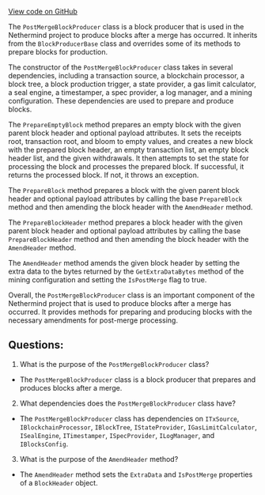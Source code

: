 [View code on GitHub](https://github.com/nethermindeth/nethermind/Nethermind.Merge.Plugin/BlockProduction/PostMergeBlockProducer.cs)

The `PostMergeBlockProducer` class is a block producer that is used in the Nethermind project to produce blocks after a merge has occurred. It inherits from the `BlockProducerBase` class and overrides some of its methods to prepare blocks for production.

The constructor of the `PostMergeBlockProducer` class takes in several dependencies, including a transaction source, a blockchain processor, a block tree, a block production trigger, a state provider, a gas limit calculator, a seal engine, a timestamper, a spec provider, a log manager, and a mining configuration. These dependencies are used to prepare and produce blocks.

The `PrepareEmptyBlock` method prepares an empty block with the given parent block header and optional payload attributes. It sets the receipts root, transaction root, and bloom to empty values, and creates a new block with the prepared block header, an empty transaction list, an empty block header list, and the given withdrawals. It then attempts to set the state for processing the block and processes the prepared block. If successful, it returns the processed block. If not, it throws an exception.

The `PrepareBlock` method prepares a block with the given parent block header and optional payload attributes by calling the base `PrepareBlock` method and then amending the block header with the `AmendHeader` method.

The `PrepareBlockHeader` method prepares a block header with the given parent block header and optional payload attributes by calling the base `PrepareBlockHeader` method and then amending the block header with the `AmendHeader` method.

The `AmendHeader` method amends the given block header by setting the extra data to the bytes returned by the `GetExtraDataBytes` method of the mining configuration and setting the `IsPostMerge` flag to true.

Overall, the `PostMergeBlockProducer` class is an important component of the Nethermind project that is used to produce blocks after a merge has occurred. It provides methods for preparing and producing blocks with the necessary amendments for post-merge processing.
## Questions: 
 1. What is the purpose of the `PostMergeBlockProducer` class?
- The `PostMergeBlockProducer` class is a block producer that prepares and produces blocks after a merge.

2. What dependencies does the `PostMergeBlockProducer` class have?
- The `PostMergeBlockProducer` class has dependencies on `ITxSource`, `IBlockchainProcessor`, `IBlockTree`, `IStateProvider`, `IGasLimitCalculator`, `ISealEngine`, `ITimestamper`, `ISpecProvider`, `ILogManager`, and `IBlocksConfig`.

3. What is the purpose of the `AmendHeader` method?
- The `AmendHeader` method sets the `ExtraData` and `IsPostMerge` properties of a `BlockHeader` object.